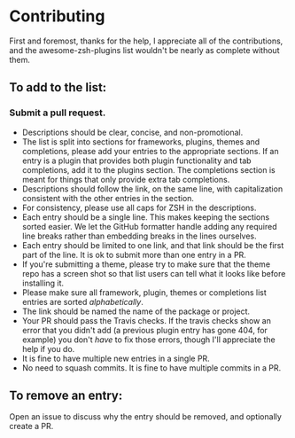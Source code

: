 # Contributing

First and foremost, thanks for the help, I appreciate all of the contributions, and the awesome-zsh-plugins list wouldn't be nearly as complete without them.

## To add to the list:

### Submit a pull request.

* Descriptions should be clear, concise, and non-promotional.
* The list is split into sections for frameworks, plugins, themes and completions, please add your entries to the appropriate sections. If an entry is a plugin that provides both plugin functionality and tab completions, add it to the plugins section. The completions section is meant for things that only provide extra tab completions.
* Descriptions should follow the link, on the same line, with capitalization consistent with the other entries in the section.
* For consistency, please use all caps for ZSH in the descriptions.
* Each entry should be a single line. This makes keeping the sections sorted easier. We let the GitHub formatter handle adding any required line breaks rather than embedding breaks in the lines ourselves.
* Each entry should be limited to one link, and that link should be the first part of the line. It is ok to submit more than one entry in a PR.
* If you're submitting a theme, please try to make sure that the theme repo has a screen shot so that list users can tell what it looks like before installing it.
* Please make sure all framework, plugin, themes or completions list entries are sorted *alphabetically*.
* The link should be named the name of the package or project.
* Your PR should pass the Travis checks. If the travis checks show an error that you didn't add (a previous plugin entry has gone 404, for example) you don't _have_ to fix those errors, though I'll appreciate the help if you do.
* It is fine to have multiple new entries in a single PR.
* No need to squash commits. It is fine to have multiple commits in a PR.

## To remove an entry:

Open an issue to discuss why the entry should be removed, and optionally create a PR.
